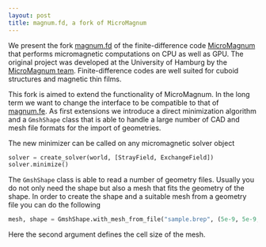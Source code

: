 ```yaml
---
layout: post
title: magnum.fd, a fork of MicroMagnum
---
```


We present the fork [magnum.fd](http://micromagnetics.org/magnum.fd) of the finite-difference code [MicroMagnum](http://magnum.physnet.uni-hamburg.de) that performs micromagnetic computations on CPU as well as GPU.
The original project was developed at the University of Hamburg by the [MicroMagnum team](http://magnum.physnet.uni-hamburg.de/team/members).
Finite-difference codes are well suited for cuboid structures and magnetic thin films.

This fork is aimed to extend the functionality of MicroMagnum.
In the long term we want to change the interface to be compatible to that of [magnum.fe](http://micromagnetics.org/magnum.fe).
As first extensions we introduce a direct minimization algorithm and a `GmshShape` class that is able to handle a large number of CAD and mesh file formats for the import of geometries.

The new minimizer can be called on any micromagnetic solver object

```python
solver = create_solver(world, [StrayField, ExchangeField])
solver.minimize()
```

The `GmshShape` class is able to read a number of geometry files.
Usually you do not only need the shape but also a mesh that fits the geometry of the shape.
In order to create the shape and a suitable mesh from a geometry file you can do the following

```python
mesh, shape = GmshShape.with_mesh_from_file("sample.brep", (5e-9, 5e-9, 5e-9))
```
Here the second argument defines the cell size of the mesh.

